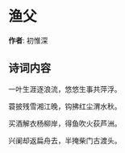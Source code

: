 # 渔父

**作者**: 初惟深

## 诗词内容

一叶生涯逐浪流，悠悠生事共萍浮。

蓑披残雪湘江晚，钩拂红尘渭水秋。

买酒解衣杨柳岸，得鱼吹火荻芦洲。

兴阑却返扁舟去，半掩柴门古渡头。

